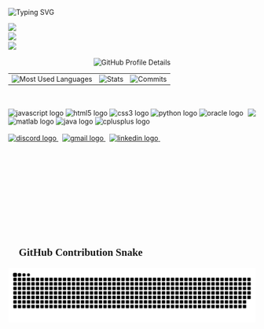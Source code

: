 

<p align="left">
<img src="https://readme-typing-svg.demolab.com?font=Pacifico&size=31&height=70&pause=5000&color=F7F7F7&width=435&lines=Hi+there+%F0%9F%91%8B+I'm+Disha" alt="Typing SVG" />
 <div style="line-space:1;">
  <img src="https://readme-typing-svg.demolab.com?font=Fira+Code&pause=4000&color=F7F7F7&width=435&lines=~+Third-year+CSE+student+%F0%9F%8E%93" />
  <br>
   <img src="https://readme-typing-svg.demolab.com?font=Fira+Code&pause=4000&color=F7F7F7&width=435&lines=~+Exploring+data+science+%26+beyond+%F0%9F%93%8A" />
  <br>
  <img src="https://readme-typing-svg.demolab.com?font=Fira+Code&pause=4000&color=F7F7F7&width=449&lines=~+Breaking+problems+,+not+promises+%F0%9F%98%8E" />
 </div>
</p>



<!-- GitHub Profile Summary Cards -->
<!-- Profile Summary Card (Full Width) -->
<p align="center">
  <img src="https://github-profile-summary-cards.vercel.app/api/cards/profile-details?username=disha9213&theme=github_dark" alt="GitHub Profile Details" />
</p>

<!-- Three Cards in a Row -->
<table>
  <tr>
    <td>
      <img src="https://github-profile-summary-cards.vercel.app/api/cards/most-commit-language?username=disha9213&theme=github_dark" alt="Most Used Languages" />
    </td>
    <td>
      <img src="https://github-profile-summary-cards.vercel.app/api/cards/stats?username=disha9213&theme=github_dark" alt="Stats" />
    </td>
    <td>
      <img src="https://github-profile-summary-cards.vercel.app/api/cards/productive-time?username=disha9213&theme=github_dark&utcOffset=8" alt="Commits" />
    </td>
  </tr>
</table>
<br>
<br>
<!-- Animated GIF (great!) -->
 
<img align="right" height="250" style="border-radius:10 px" src="https://i.pinimg.com/originals/ee/e0/c1/eee0c1dc806da44930fc6eb26b94a737.gif" />

<!-- Tech Stack Icons -->
<div  style="margin-right:2 rem; align:left" >
  <img src="https://cdn.jsdelivr.net/gh/devicons/devicon/icons/javascript/javascript-original.svg" height="40" alt="javascript logo" />
  
  <img src="https://cdn.jsdelivr.net/gh/devicons/devicon/icons/html5/html5-original.svg" height="40" alt="html5 logo" />

  <img src="https://cdn.jsdelivr.net/gh/devicons/devicon/icons/css3/css3-original.svg" height="40" alt="css3 logo" />

  <img src="https://cdn.jsdelivr.net/gh/devicons/devicon/icons/python/python-original.svg" height="40" alt="python logo" />

  <img src="https://cdn.jsdelivr.net/gh/devicons/devicon/icons/oracle/oracle-original.svg" height="40" alt="oracle logo" />
 
  <img src="https://cdn.jsdelivr.net/gh/devicons/devicon/icons/matlab/matlab-original.svg" height="40" alt="matlab logo" />

  <img src="https://cdn.jsdelivr.net/gh/devicons/devicon/icons/java/java-original.svg" height="40" alt="java logo" />

  <img src="https://cdn.jsdelivr.net/gh/devicons/devicon/icons/cplusplus/cplusplus-original.svg" height="40" alt="cplusplus logo" />
</div>
<br>
<!-- Social Links -->
<div align="left">
 <a href="https://discord.com/users/disha_19903" target="_blank">
  <img src="https://img.shields.io/static/v1?message=Discord&logo=discord&label=&color=7289DA&logoColor=white&labelColor=&style=for-the-badge" height="35" alt="discord logo" />
</a>&nbsp
  <a href="mailto:dishap9213@gmail.com" target="_blank">
    <img src="https://img.shields.io/static/v1?message=Gmail&logo=gmail&label=&color=D14836&logoColor=white&labelColor=&style=for-the-badge" height="35" alt="gmail logo" />
  </a>&nbsp
  <a href="https://www.linkedin.com/in/disha-prajapati-06681a311/" target="_blank">
    <img src="https://img.shields.io/static/v1?message=LinkedIn&logo=linkedin&label=&color=0077B5&logoColor=white&labelColor=&style=for-the-badge" height="35" alt="linkedin logo" />
  </a>&nbsp
</div>
<br>
<br>
<br clear="both" />
<!-- GitHub Contribution Snake -->
<div>
  <h2  style="font-family: Pacifico, cursive;">🐍 <b>GitHub Contribution Snake</b></h2>
  <img src="https://raw.githubusercontent.com/disha9213/disha9213/output/github-contribution-grid-snake-dark.svg" alt="GitHub Contribution Snake" style="margin-top:2px;"/>
</div>



